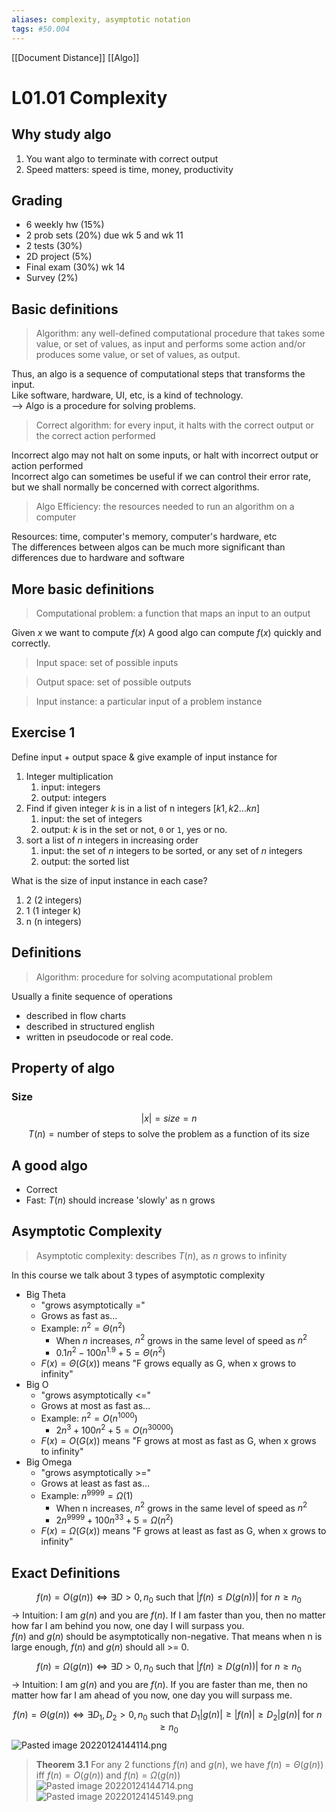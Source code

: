 ```yaml
---
aliases: complexity, asymptotic notation
tags: #50.004
---
```

[[Document Distance]]
[[Algo]]
# L01.01 Complexity

## Why study algo

1.  You want algo to terminate with correct output
2.  Speed matters: speed is time, money, productivity

## Grading

-   6 weekly hw (15%)
-   2 prob sets (20%) due wk 5 and wk 11
-   2 tests (30%)
-   2D project (5%)
-   Final exam (30%) wk 14
-   Survey (2%)

## Basic definitions

> Algorithm: any well-defined computational procedure that takes some value, or set of values, as input and performs some action and/or produces some value, or set of values, as output.

Thus, an algo is a sequence of computational steps that transforms the input.  
Like software, hardware, UI, etc, is a kind of technology.  
--> Algo is a procedure for solving problems.

> Correct algorithm: for every input, it halts with the correct output or the correct action performed

Incorrect algo may not halt on some inputs, or halt with incorrect output or action performed  
Incorrect algo can sometimes be useful if we can control their error rate, but we shall normally be concerned with correct algorithms.

> Algo Efficiency: the resources needed to run an algorithm on a computer

Resources: time, computer's memory, computer's hardware, etc  
The differences between algos can be much more significant than differences due to hardware and software

## More basic definitions

> Computational problem: a function that maps an input to an output

Given $x$ we want to compute $f(x)$ 
A good algo can compute $f(x)$ quickly and correctly.

> Input space: set of possible inputs

> Output space: set of possible outputs

> Input instance: a particular input of a problem instance

## Exercise 1

Define input + output space & give example of input instance for

1.  Integer multiplication
    1.  input: integers
    2.  output: integers
2.  Find if given integer $k$ is in a list of n integers $[k1, k2...kn]$
    1.  input: the set of integers
    2.  output: $k$ is in the set or not, `0` or `1`, yes or no.
3.  sort a list of $n$ integers in increasing order
    1.  input: the set of $n$ integers to be sorted, or any set of $n$ integers
    2.  output: the sorted list

What is the size of input instance in each case?

1.  2 (2 integers)
2.  1 (1 integer k)
3.  n (n integers)

## Definitions

> Algorithm: procedure for solving acomputational problem

Usually a finite sequence of operations

-   described in flow charts
-   described in structured english
-   written in pseudocode or real code.

## Property of algo

### Size
$$|x| = size = n$$
$$T(n) = \text{number of steps to solve the problem as a function of its size}$$

## A good algo

-   Correct
-   Fast: $T(n)$ should increase 'slowly' as n grows

## Asymptotic Complexity

> Asymptotic complexity: describes $T(n)$, as $n$ grows to infinity

In this course we talk about 3 types of asymptotic complexity

-   Big Theta
    -   "grows asymptotically ="
    -   Grows as fast as...
    -   Example: $n^2=\Theta(n^2$)
        -   When $n$ increases, $n^2$ grows in the same level of speed as $n^2$
        -   $0.1n^2 - 100n^{1.9} + 5 = \Theta(n^2)$
    -   $F(x) = \Theta(G(x))$ means "F grows equally as G, when x grows to infinity"
-   Big O
    -   "grows asymptotically <="
    -   Grows at most as fast as...
    -   Example: $n^2=O(n^{1000})$
        -   $2n^3 + 100n^2 + 5 = O(n^{30000})$
    -   $F(x) = O(G(x))$ means "F grows at most as fast as G, when x grows to infinity"
-   Big Omega
    -   "grows asymptotically >="
    -   Grows at least as fast as...
    -   Example: $n^{9999} = \Omega(1)$
        -   When n increases, $n^2$ grows in the same level of speed as $n^2$
        -   $2n^{9999} + 100n^{33} + 5 = \Omega(n^2)$
    -   $F(x) = \Omega(G(x))$ means "F grows at least as fast as G, when x grows to infinity"

## Exact Definitions
$$f(n) = O(g(n)) \Leftrightarrow \exists D>0, n_0 \text{ such that } |f(n) \leq D(g(n))| \text{ for } n \geq n_0$$
-> Intuition: I am $g(n)$ and you are $f(n)$. If I am faster than you, then no matter how far I am behind you now, one day I will surpass you.  
$f(n)$ and $g(n)$ should be asymptotically non-negative. That means when n is large enough, $f(n)$ and $g(n)$ should all >= 0.

$$f(n) = \Omega(g(n)) \Leftrightarrow \exists D>0, n_0 \text{ such that } |f(n) \geq D(g(n))| \text{ for } n \geq n_0$$
-> Intuition: I am $g(n)$ and you are $f(n)$. If you are faster than me, then no matter how far I am ahead of you now, one day you will surpass me.

$$f(n) = \Theta(g(n)) \Leftrightarrow \exists D_1,D_2>0, n_0 \text{ such that } D_1|g(n)|\geq|f(n)|\geq D_2|g(n)| \text{ for } n \geq n_0$$
![Pasted image 20220124144114.png](app://local/C%3A%5CUsers%5Ccassi%5CWorkspace%5CStudyVault%5CAttachments%5CPasted%20image%2020220124144114.png?1643006474023)  
> **Theorem** **3.1**
For any 2 functions $f(n)$ and $g(n)$, we have $f(n) = \Theta(g(n))$ iff $f(n) = O(g(n))$ and $f(n) = \Omega(g(n))$  
![Pasted image 20220124144714.png](app://local/C%3A%5CUsers%5Ccassi%5CWorkspace%5CStudyVault%5CAttachments%5CPasted%20image%2020220124144714.png?1643006834504)  
![Pasted image 20220124145149.png](app://local/C%3A%5CUsers%5Ccassi%5CWorkspace%5CStudyVault%5CAttachments%5CPasted%20image%2020220124145149.png?1643007109378)